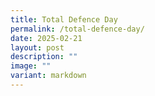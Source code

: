 ```yaml
---
title: Total Defence Day
permalink: /total-defence-day/
date: 2025-02-21
layout: post
description: ""
image: ""
variant: markdown
---
```

